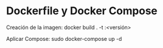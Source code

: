 # Dockerfile y Docker Compose
Creación de la imagen: docker build . -t <nombre>:<versión>

Aplicar Compose: sudo docker-compose up -d
